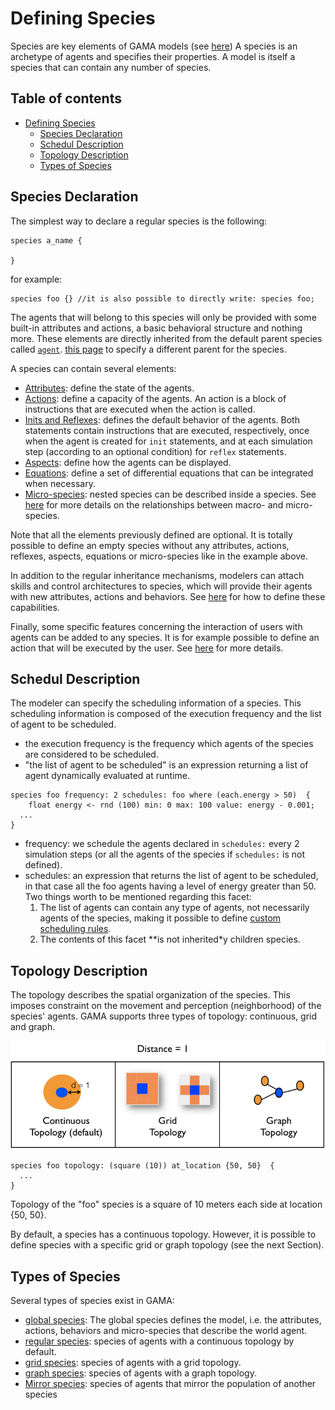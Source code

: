 
# Defining Species

Species are key elements of GAMA models (see [here](G__KeyConcepts)) A species is an archetype of agents and specifies their properties. A model is itself a species that can contain any number of species.


## Table of contents 

* [Defining Species](#defining-species)
	* [Species Declaration](#species-declaration)
	* [Schedul Description](#schedul-description)
	* [Topology Description](#topology-description)
	* [Types of Species](#types-of-species)


## Species Declaration
The simplest way to declare a regular species is the following:

```
species a_name {
  
}
```

for example:

```
species foo {} //it is also possible to directly write: species foo;
```

The agents that will belong to this species will only be provided with some built-in attributes and actions, a basic behavioral structure and nothing more. These elements are directly inherited from the default parent species called [`agent`](G__AgentBuiltInSpecies).  [this page](G__RegularSpecies) to specify a different parent for the species.

A species can contain several elements:
* [Attributes](G__DefiningAttributes): define the state of the agents.
* [Actions](G__DefiningActions): define a capacity of the agents. An action is a block of instructions that are executed when the action is called.
* [Inits and Reflexes](G__DefiningBehaviors): defines the default behavior of the agents. Both statements contain instructions that are executed, respectively, once when the agent is created for `init` statements, and at each simulation step (according to an optional condition) for `reflex` statements.
* [Aspects](G__DefiningAspects): define how the agents can be displayed.
* [Equations](G__DefiningEquations): define a set of differential equations that can be integrated when necessary.
* [Micro-species](G__MultiLevel): nested species can be described inside a species. See [here](G__MultiLevel) for more details on the relationships between macro- and micro-species.

Note that all the elements previously defined are optional. It is totally possible to define an empty species without any attributes, actions, reflexes, aspects, equations or micro-species like in the example above.

In addition to the regular inheritance mechanisms, modelers can attach skills and control architectures to species, which will provide their agents with new attributes, actions and behaviors. See [here](G__SkillsAndControl) for how to define these capabilities.

Finally, some specific features concerning the interaction of users with agents can be added to any species. It is for example possible to define an action that will be executed by the user. See [here](G__DefiningUserCommands) for more details.




## Schedul Description

The modeler can specify the scheduling information of a species. This scheduling information is composed of the execution frequency and the list of agent to be scheduled.

* the execution frequency is the frequency which agents of the species are considered to be scheduled.
* "the list of agent to be scheduled" is an expression returning a list of agent dynamically evaluated at runtime.

```
species foo frequency: 2 schedules: foo where (each.energy > 50)  {
    float energy <- rnd (100) min: 0 max: 100 value: energy - 0.001;
  ...
}
```

* frequency: we schedule the agents declared in `schedules:` every 2 simulation steps (or all the agents of the species if `schedules:` is not defined).
* schedules: an expression that returns the list of agent to be scheduled, in that case all the foo agents having a level of energy greater than 50. Two things worth to be mentioned regarding this facet:
    1. The list of agents can contain any type of agents, not necessarily agents of the species, making it possible to define [custom scheduling rules](G__RuntimeConcepts#Scheduling_of_Agents).
    1. The contents of this facet **is not inherited*y children species.


## Topology Description

The topology describes the spatial organization of the species. This imposes constraint on the movement and perception (neighborhood) of the species' agents. GAMA supports three types of topology: continuous, grid and graph.

![images/topologies.png](images/topologies.png)

```
species foo topology: (square (10)) at_location {50, 50}  {
  ...
}
```

Topology of the "foo" species is a square of 10 meters each side at location {50, 50}.

By default, a species has a continuous topology. However, it is possible to define species with a specific grid or graph topology (see the next Section).





## Types of Species

Several types of species exist in GAMA:
* [global species](G__GlobalSpecies): The global species defines the model, i.e. the attributes, actions, behaviors and micro-species that describe the world agent.
* [regular species](G__RegularSpecies): species of agents with a continuous topology by default.
* [grid species](G__GridSpecies): species of agents with a grid topology.
* [graph species](G__GraphSpes): species of agents with a graph topology.
* [Mirror species](G__MirrorSpec): species of agents that mirror the population of another species